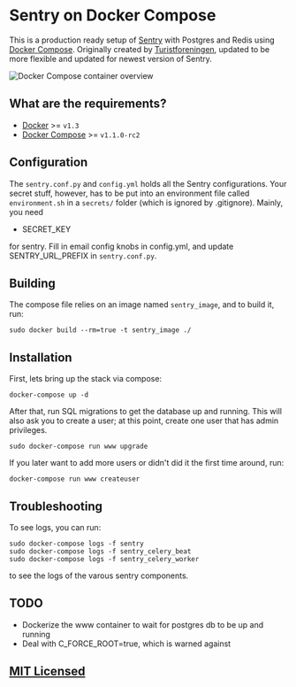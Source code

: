 # Sentry on Docker Compose

This is a production ready setup of
[Sentry](https://github.com/getsentry/sentry) with Postgres and Redis using
[Docker Compose](https://github.com/docker/fig). Originally created by [Turistforeningen](https://github.com/Turistforeningen/sentry), updated to be more flexible and updated for newest version of Sentry.

![Docker Compose container overview](https://docs.google.com/drawings/d/1OB0R9QUec7hytx73EYHJcmLzj2m6bMNWnNv-nePAg24/pub?w=766&h=216)

## What are the requirements?

* [Docker](https://github.com/docker/docker) >= `v1.3`
* [Docker Compose](https://github.com/docker/fig) >= `v1.1.0-rc2`


## Configuration

The `sentry.conf.py` and `config.yml` holds all the Sentry configurations. Your secret stuff,
however, has to be put into an environment file called `environment.sh` in a `secrets/` folder (which is ignored by .gitignore). Mainly, you need

* SECRET_KEY

for sentry. Fill in email config knobs in config.yml, and update SENTRY_URL_PREFIX in `sentry.conf.py`.


## Building

The compose file relies on an image named `sentry_image`, and to build it, run:

```
sudo docker build --rm=true -t sentry_image ./
```


## Installation

First, lets bring up the stack via compose:

```
docker-compose up -d
```

After that, run SQL migrations to get the database up and running. This will also ask you to create a user; at this point, create one user that has admin privileges.

```
sudo docker-compose run www upgrade
```

If you later want to add more users or didn't did it the first time around, run:

```
docker-compose run www createuser
```


## Troubleshooting

To see logs, you can run:

```
sudo docker-compose logs -f sentry
sudo docker-compose logs -f sentry_celery_beat
sudo docker-compose logs -f sentry_celery_worker
```

to see the logs of the varous sentry components.


## TODO

* Dockerize the www container to wait for postgres db to be up and running
* Deal with C_FORCE_ROOT=true, which is warned against

## [MIT Licensed](https://github.com/Turistforeningen/sentry/blob/master/LICENSE)

